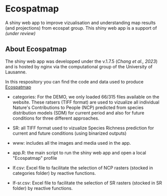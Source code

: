 # Ecospatmap
A shiny web app to improve vizualisation and understanding map results (and projections) from ecospat group.
This shiny web app is a support of *(under review)*

## About Ecospatmap
The shiny web app was developped under the v.1.7.5 (*Chang et al., 2023*) and is hosted by nginx via the computational group of the University of Lausanne.

In this respository you can find the code and data used to produce [Ecospatmap](https://ecospatmap.unil.ch/)

* categories: For the DEMO, we only loaded 66/315 files available on the website. These ratsers (TIFF format) are used to vizualize all individual Nature's Contributions to People (NCP) predicted from species distribution models (SDM) for current period and also for future conditions for three different approaches.

* SR: all TIFF format used to vizualize Species Richness prediction for current and future conditions (using binarized outputs)

* www: includes all the images and media used in the app.

* app.R: the main script to run the shiny web app and open a local "Ecospatmap" profile

* lf.csv: Excel file to facilitate the selection of NCP rasters (stocked in categories folder) by reactive functions.

* lf-sr.csv: Excel file to facilitate the selection of SR rasters (stocked in SR folder) by reactive functions. 
